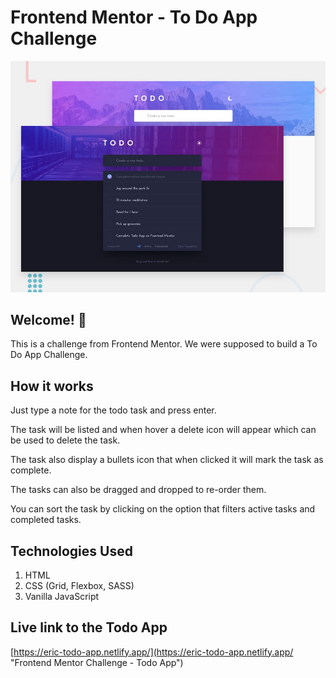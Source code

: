 # Frontend Mentor - To Do App Challenge

![Design preview for the To Do App Challenge](./design/desktop-preview.jpg)

## Welcome! 👋

This is a challenge from Frontend Mentor. We were supposed to build a To Do App Challenge.

## How it works

Just type a note for the todo task and press enter.

The task will be listed and when hover a delete icon will appear which can be used to delete the task.

The task also display a bullets icon that when clicked it will mark the task as complete.

The tasks can also be dragged and dropped to re-order them.

You can sort the task by clicking on the option that filters active tasks and completed tasks.

## Technologies Used

1. HTML
2. CSS (Grid, Flexbox, SASS)
3. Vanilla JavaScript

## Live link to the Todo App

[https://eric-todo-app.netlify.app/](https://eric-todo-app.netlify.app/ "Frontend Mentor Challenge - Todo App")
